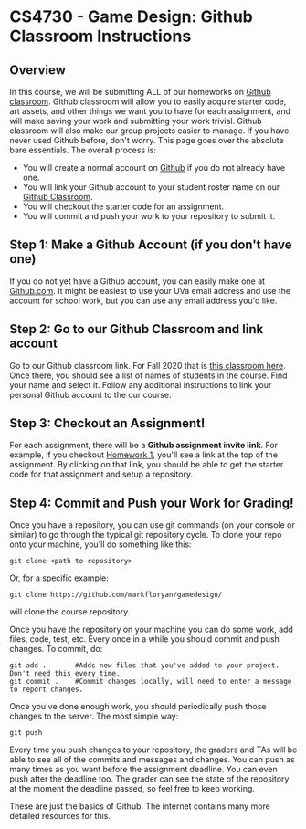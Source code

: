 CS4730 - Game Design: Github Classroom Instructions
===============================

<a name="introduction"></a>Overview
---------------------------------------

In this course, we will be submitting ALL of our homeworks on [Github classroom](https://classroom.github.com). Github classroom will allow you to easily acquire starter code, art assets, and other things we want you to have for each assignment, and will make saving your work and submitting your work trivial. Github classroom will also make our group projects easier to manage. If you have never used Github before, don't worry. This page goes over the absolute bare essentials. The overall process is:

- You will create a normal account on [Github](https://github.com) if you do not already have one.
- You will link your Github account to your student roster name on our [Github Classroom](https://classroom.github.com).
- You will checkout the starter code for an assignment.
- You will commit and push your work to your repository to submit it.
 

<a name="introduction"></a>Step 1: Make a Github Account (if you don't have one)
--------------------------------------- 

If you do not yet have a Github account, you can easily make one at [Github.com](https://github.com). It might be easiest to use your UVa email address and use the account for school work, but you can use any email address you'd like.


<a name="introduction"></a>Step 2: Go to our Github Classroom and link account
--------------------------------------- 

Go to our Github classroom link. For Fall 2020 that is [this classroom here](https://classroom.github.com/classrooms/68703978-cs-4730-game-design-fall-2020). Once there, you should see a list of names of students in the course. Find your name and select it. Follow any additional instructions to link your personal Github account to the our course.


<a name="introduction"></a>Step 3: Checkout an Assignment!
---------------------------------------

For each assignment, there will be a **Github assignment invite link**. For example, if you checkout [Homework 1](./gameloop.html), you'll see a link at the top of the assignment. By clicking on that link, you should be able to get the starter code for that assignment and setup a repository.


<a name="introduction"></a>Step 4: Commit and Push your Work for Grading!
---------------------------------------

Once you have a repository, you can use git commands (on your console or similar) to go through the typical git repository cycle. To clone your repo onto your machine, you'll do something like this:

```
git clone <path to repository>
```

Or, for a specific example:

```
git clone https://github.com/markfloryan/gamedesign/
```

will clone the course repository.

Once you have the repository on your machine you can do some work, add files, code, test, etc. Every once in a while you should commit and push changes. To commit, do:

```
git add .		#Adds new files that you've added to your project. Don't need this every time.
git commit .	#Commit changes locally, will need to enter a message to report changes.
```

Once you've done enough work, you should periodically push those changes to the server. The most simple way:

```
git push
```

Every time you push changes to your repository, the graders and TAs will be able to see all of the commits and messages and changes. You can push as many times as you want before the assignment deadline. You can even push after the deadline too. The grader can see the state of the repository at the moment the deadline passed, so feel free to keep working.

These are just the basics of Github. The internet contains many more detailed resources for this.
